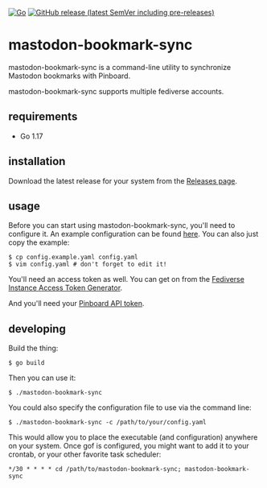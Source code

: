 [![Go](https://github.com/prplecake/mastodon-bookmark-sync/actions/workflows/go.yml/badge.svg)](https://github.com/prplecake/mastodon-bookmark-sync/actions/workflows/go.yml)
[![GitHub release (latest SemVer including pre-releases)](https://img.shields.io/github/v/release/prplecake/mastodon-bookmark-sync?include_prereleases)](https://github.com/prplecake/mastodon-bookmark-sync/releases/latest)


# mastodon-bookmark-sync

mastodon-bookmark-sync is a command-line utility to synchronize Mastodon
bookmarks with Pinboard.

mastodon-bookmark-sync supports multiple fediverse accounts.

## requirements

* Go 1.17

## installation

Download the latest release for your system from the
[Releases page](https://github.com/prplecake/mastodon-bookmark-sync/releases/latest).

## usage

Before you can start using mastodon-bookmark-sync, you'll need to configure
it. An example configuration can be found [here][config-blob]. You can also
just copy the example:

```
$ cp config.example.yaml config.yaml
$ vim config.yaml # don't forget to edit it!
```

You'll need an access token as well. You can get on from the [Fediverse
Instance Access Token Generator][fediverse-access-token].

[fediverse-access-token]:https://tools.splat.soy/fediverse-access-token/

And you'll need your [Pinboard API token](https://pinboard.in/settings/password).


## developing

Build the thing:

```
$ go build
```

Then you can use it:

```
$ ./mastodon-bookmark-sync
```

You could also specify the configuration file to use via the command
line:

```
$ ./mastodon-bookmark-sync -c /path/to/your/config.yaml
```

This would allow you to place the executable (and configuration)
anywhere on your system. Once gof is configured, you might want to add it to
your crontab, or your other favorite task scheduler:

```
*/30 * * * * cd /path/to/mastodon-bookmark-sync; mastodon-bookmark-sync
```

[config-blob]:https://github.com/prplecake/mastodon-bookmark-sync/blob/master/config.example.yaml
